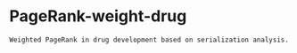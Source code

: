 # PageRank-weight-drug

```
Weighted PageRank in drug development based on serialization analysis.
```
